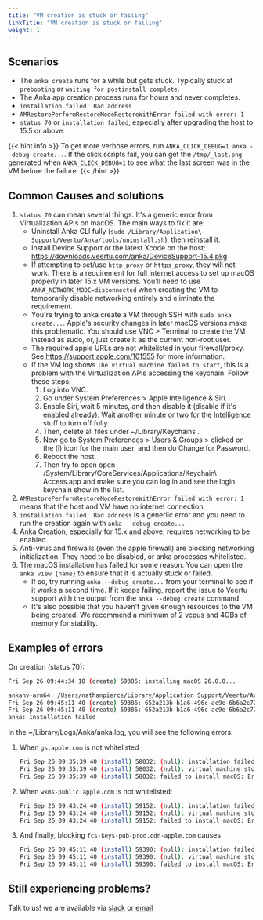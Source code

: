 ```yaml
---
title: "VM creation is stuck or failing"
linkTitle: "VM creation is stuck or failing"
weight: 1
---
```


## Scenarios

- The `anka create` runs for a while but gets stuck. Typically stuck at `prebooting` or `waiting for postinstall complete`.
- The Anka app creation process runs for hours and never completes.
- `installation failed: Bad address`
- `AMRestorePerformRestoreModeRestoreWithError failed with error: 1`
- `status 70` or `installation failed`, especially after upgrading the host to 15.5 or above.

{{< hint info >}}
To get more verbose errors, run `ANKA_CLICK_DEBUG=1 anka --debug create...`. If the click scripts fail, you can get the `/tmp/_last.png` generated when `ANKA_CLICK_DEBUG=1` to see what the last screen was in the VM before the failure.
{{< /hint >}}


## Common Causes and solutions

1. `status 70` can mean several things. It's a generic error from Virtualization APIs on macOS. The main ways to fix it are:
    - Uninstall Anka CLI fully (`sudo /Library/Application\ Support/Veertu/Anka/tools/uninstall.sh`), then reinstall it.
    - Install Device Support or the latest Xcode on the host: https://downloads.veertu.com/anka/DeviceSupport-15.4.pkg
    - If attempting to set/use `http_proxy` or `https_proxy`, they will not work. There is a requirement for full internet access to set up macOS properly in later 15.x VM versions. You'll need to use `ANKA_NETWORK_MODE=disconnected` when creating the VM to temporarily disable networking entirely and eliminate the requirement.
    - You're trying to anka create a VM through SSH with `sudo anka create...`. Apple's security changes in later macOS versions make this problematic. You should use VNC > Terminal to create the VM instead as sudo, or, just create it as the current non-root user.
    - The required apple URLs are not whitelisted in your firewall/proxy. See https://support.apple.com/101555 for more information.
    - If the VM log shows `The virtual machine failed to start`, this is a problem with the Virtualization APIs accessing the keychain. Follow these steps:
        1. Log into VNC.
        2. Go under System Preferences > Apple Intelligence & Siri.
        3. Enable Siri, wait 5 minutes, and then disable it (disable if it's enabled already). Wait another minute or two for the Intelligence stuff to turn off fully.
        4. Then, delete all files under ~/Library/Keychains .
        5. Now go to System Preferences > Users & Groups > clicked on the (i) icon for the main user, and then do Change for Password.
        6. Reboot the host.
        7. Then try to open open /System/Library/CoreServices/Applications/Keychain\ Access.app and make sure you can log in and see the login keychain show in the list.
1. `AMRestorePerformRestoreModeRestoreWithError failed with error: 1` means that the host and VM have no internet connection.
1. `installation failed: Bad address` is a generiic error and you need to run the creation again with `anka --debug create...`.
1. Anka Creation, especially for 15.x and above, requires networking to be enabled.
1. Anti-virus and firewalls (even the apple firewall) are blocking networking initialization. They need to be disabled, or anka processes whitelisted.
2. The macOS installation has failed for some reason. You can open the `anka view {name}` to ensure that it is actually stuck or failed.
    - If so, try running `anka --debug create...` from your terminal to see if it works a second time. If it keeps failing, report the issue to Veertu support with the output from the `anka --debug create` command.
    - It's also possible that you haven't given enough resources to the VM being created. We recommend a minimum of 2 vcpus and 4GBs of memory for stability.


## Examples of errors

On creation (status 70):

```bash
Fri Sep 26 09:44:34 10 (create) 59386: installing macOS 26.0.0...

ankahv-arm64: /Users/nathanpierce/Library/Application Support/Veertu/Anka/img_lib/UniversalMac_26.0_25A354_Restore.ipsw: failed to install macOS
Fri Sep 26 09:45:11 40 (create) 59386: 652a213b-b1a6-496c-ac9e-6b6a2c72cda4: failed to install /Users/nathanpierce/Library/Application Support/Veertu/Anka/img_lib/UniversalMac_26.0_25A354_Restore.ipsw: status 70
Fri Sep 26 09:45:11 40 (create) 59386: 652a213b-b1a6-496c-ac9e-6b6a2c72cda4: installation failed
anka: installation failed
```

In the ~/Library/Logs/Anka/anka.log, you will see the following errors:

1. When `gs.apple.com` is not whitelisted

    ```bash
    Fri Sep 26 09:35:39 40 (install) 58032: (null): installation failed: Error Domain=VZErrorDomain Code=10007 "Installation failed." UserInfo={NSLocalizedFailure=An error occurred during installation., NSLocalizedFailureReason=Installation failed., NSUnderlyingError=0x60000135c900 {Error Domain=com.apple.MobileDevice.MobileRestore Code=3004 "Failed to copy auth install options in DFU mode." UserInfo={NSLocalizedDescription=Failed to copy auth install options in DFU mode., NSLocalizedFailureReason=An unknown error occurred during installation.}}}
    Fri Sep 26 09:35:39 40 (install) 58032: (null): virtual machine stopped with error: Error Domain=VZErrorDomain Code=4 "Transition from state "stopped" to state "stopping" is invalid." UserInfo={NSLocalizedFailure=Invalid virtual machine state transition., NSLocalizedFailureReason=Transition from state "stopped" to state "stopping" is invalid.}
    Fri Sep 26 09:35:39 40 (install) 58032: failed to install macOS: Error Domain=VZErrorDomain Code=10007 "Installation failed." UserInfo={NSLocalizedFailure=An error occurred during installation., NSLocalizedFailureReason=Installation failed., NSUnderlyingError=0x60000135c900 {Error Domain=com.apple.MobileDevice.MobileRestore Code=3004 "Failed to copy auth install options in DFU mode." UserInfo={NSLocalizedDescription=Failed to copy auth install options in DFU mode., NSLocalizedFailureReason=An unknown error occurred during installation.}}}
    ```

2. When `wkms-public.apple.com` is not whitelisted:

    ```bash
    Fri Sep 26 09:43:24 40 (install) 59152: (null): installation failed: Error Domain=VZErrorDomain Code=10007 "Installation failed." UserInfo={NSLocalizedFailure=An error occurred during installation., NSLocalizedFailureReason=Installation failed., NSUnderlyingError=0x600002c34d20 {Error Domain=com.apple.MobileDevice.MobileRestore Code=-1 "AMRestorePerformRestoreModeRestoreWithError failed with error: 1109" UserInfo={NSLocalizedDescription=AMRestorePerformRestoreModeRestoreWithError failed with error: 1109, NSLocalizedFailureReason=An unknown error occurred during installation.}}}
    Fri Sep 26 09:43:24 40 (install) 59152: (null): virtual machine stopped with error: Error Domain=VZErrorDomain Code=4 "Transition from state "stopped" to state "stopping" is invalid." UserInfo={NSLocalizedFailure=Invalid virtual machine state transition., NSLocalizedFailureReason=Transition from state "stopped" to state "stopping" is invalid.}
    Fri Sep 26 09:43:24 40 (install) 59152: failed to install macOS: Error Domain=VZErrorDomain Code=10007 "Installation failed." UserInfo={NSLocalizedFailure=An error occurred during installation., NSLocalizedFailureReason=Installation failed., NSUnderlyingError=0x600002c34d20 {Error Domain=com.apple.MobileDevice.MobileRestore Code=-1 "AMRestorePerformRestoreModeRestoreWithError failed with error: 1109" UserInfo={NSLocalizedDescription=AMRestorePerformRestoreModeRestoreWithError failed with error: 1109, NSLocalizedFailureReason=An unknown error occurred during installation.}}}
    ```

3. And finally, blocking `fcs-keys-pub-prod.cdn-apple.com` causes

    ```bash
    Fri Sep 26 09:45:11 40 (install) 59390: (null): installation failed: Error Domain=VZErrorDomain Code=10007 "Installation failed." UserInfo={NSLocalizedFailure=An error occurred during installation., NSLocalizedFailureReason=Installation failed., NSUnderlyingError=0x600000eb48a0 {Error Domain=com.apple.MobileDevice.MobileRestore Code=-1 "AMRestorePerformRestoreModeRestoreWithError failed with error: 1109" UserInfo={NSLocalizedDescription=AMRestorePerformRestoreModeRestoreWithError failed with error: 1109, NSLocalizedFailureReason=An unknown error occurred during installation.}}}
    Fri Sep 26 09:45:11 40 (install) 59390: (null): virtual machine stopped with error: Error Domain=VZErrorDomain Code=4 "Transition from state "stopped" to state "stopping" is invalid." UserInfo={NSLocalizedFailure=Invalid virtual machine state transition., NSLocalizedFailureReason=Transition from state "stopped" to state "stopping" is invalid.}
    Fri Sep 26 09:45:11 40 (install) 59390: failed to install macOS: Error Domain=VZErrorDomain Code=10007 "Installation failed." UserInfo={NSLocalizedFailure=An error occurred during installation., NSLocalizedFailureReason=Installation failed., NSUnderlyingError=0x600000eb48a0 {Error Domain=com.apple.MobileDevice.MobileRestore Code=-1 "AMRestorePerformRestoreModeRestoreWithError failed with error: 1109" UserInfo={NSLocalizedDescription=AMRestorePerformRestoreModeRestoreWithError failed with error: 1109, NSLocalizedFailureReason=An unknown error occurred during installation.}}}
    ```

## Still experiencing problems?

Talk to us! we are available via [slack](https://slack.veertu.com/) or [email](mailto:support@veertu.com)
